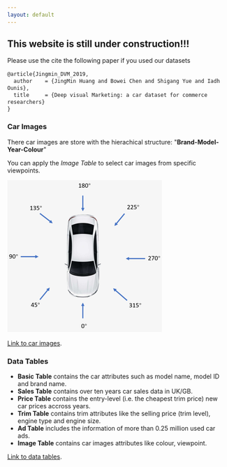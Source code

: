 ```yaml
---
layout: default
---
```



## This website is still under construction!!!





Please use the cite the following paper if you used our datasets
```
@article{Jingmin_DVM_2019,
  author    = {JingMin Huang and Bowei Chen and Shigang Yue and Iadh Ounis},
  title     = {Deep visual Marketing: a car dataset for commerce researchers}
}
```

### Car Images

There car images are store with the hierachical structure: "**Brand-Model-Year-Colour**"

You can apply the _Image Table_ to select car images from specific viewpoints.

![Viewpoints](https://github.com/DeepVisualMarketing/DeepVisualMarketing.github.io/blob/master/viewpoints_small.png)

[Link to car images](https://www.dropbox.com/sh/lf53rml5p4n51l2/AABa5M95ZlZwq0hmCXWpBBv8a?dl=0).

### Data Tables

*   **Basic Table** contains the car attributes such as model name, model ID and brand name. 
*   **Sales Table** contains over ten years car sales data in UK/GB.
*   **Price Table** contains the entry-level (i.e. the cheapest trim price) new car prices accross years.
*   **Trim Table** contains trim attributes like the selling price (trim level), engine type and engine size.
*   **Ad Table** includes the information of more than 0.25 million used car ads.
*   **Image Table** contains car images attributes like colour, viewpoint. 

[Link to data tables](https://www.dropbox.com/sh/lf53rml5p4n51l2/AABa5M95ZlZwq0hmCXWpBBv8a?dl=0).










